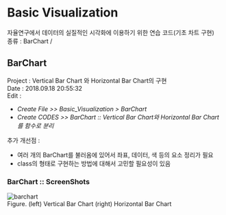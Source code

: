 # Basic Visualization  
자율연구에서 데이터의 실질적인 시각화에 이용하기 위한 연습 코드(기초 차트 구현)    
종류 : BarChart / 

## BarChart  
Project : 
Vertical Bar Chart 와 Horizontal Bar Chart의 구현  
Date : 2018.09.18 20:55:32  
Edit :  
- *Create File >> Basic_Visualization > BarChart*  
- *Create CODES >> BarChart :: Vertical Bar Chart와 Horizontal Bar Chart를 함수로 분리*   

추가 개선점 :  
- 여러 개의 BarChart를 불러옴에 있어서 좌표, 데이터, 색 등의 요소 정리가 필요   
- class의 형태로 구현하는 방법에 대해서 고민할 필요성이 있음  

### BarChart :: ScreenShots  
![barchart](https://user-images.githubusercontent.com/42968884/45685605-caf60c80-bb84-11e8-85b3-966c4d0e19fa.JPG)  
Figure. (left) Vertical Bar Chart (right) Horizontal Bar Chart  

